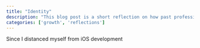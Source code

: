 ```yaml
---
title: "Identity"
description: "This blog post is a short reflection on how past professional impacted my sense of identity and belonging and what I'm doing about it."
categories: ['growth', 'reflections']
---
```



Since I distanced myself from iOS development